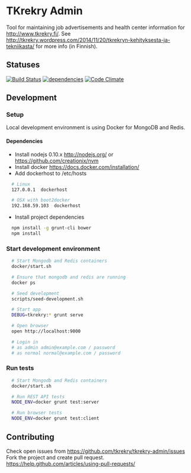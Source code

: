 # TKrekry Admin

Tool for maintaining job advertisements and health center information for http://www.tkrekry.fi/. See http://tkrekry.wordpress.com/2014/11/20/tkrekryn-kehityksesta-ja-tekniikasta/ for more info (in Finnish).

## Statuses

[![Build Status](https://travis-ci.org/tkrekry/tkrekry-admin.svg)](https://travis-ci.org/tkrekry/tkrekry-admin)
[![dependencies](https://david-dm.org/tkrekry/tkrekry-admin.png)](https://david-dm.org/tkrekry/tkrekry-admin)
[![Code Climate](https://codeclimate.com/github/tkrekry/tkrekry-admin/badges/gpa.svg)](https://codeclimate.com/github/tkrekry/tkrekry-admin)

## Development

### Setup

Local development environment is using Docker for MongoDB and Redis.

#### Dependencies

* Install nodejs 0.10.x http://nodejs.org/ or https://github.com/creationix/nvm
* Install docker https://docs.docker.com/installation/
* Add dockerhost to /etc/hosts
```bash
  # Linux
  127.0.0.1  dockerhost

  # OSX with boot2docker
  192.168.59.103  dockerhost
```
* Install project dependencies
```bash
  npm install -g grunt-cli bower
  npm install
```

### Start development environment

```bash
  # Start Mongodb and Redis containers
  docker/start.sh

  # Ensure that mongodb and redis are running
  docker ps

  # Seed development
  scripts/seed-development.sh

  # Start app
  DEBUG=tkrekry:* grunt serve

  # Open browser
  open http://localhost:9000

  # Login in
  # as admin admin@example.com / password
  # as normal normal@example.com / password
```

### Run tests

```bash
  # Start Mongodb and Redis containers
  docker/start.sh

  # Run REST API tests
  NODE_ENV=docker grunt test:server

  # Run browser tests
  NODE_ENV=docker grunt test:client
```



## Contributing

Check open issues from https://github.com/tkrekry/tkrekry-admin/issues
Fork the project and create pull request.
https://help.github.com/articles/using-pull-requests/

